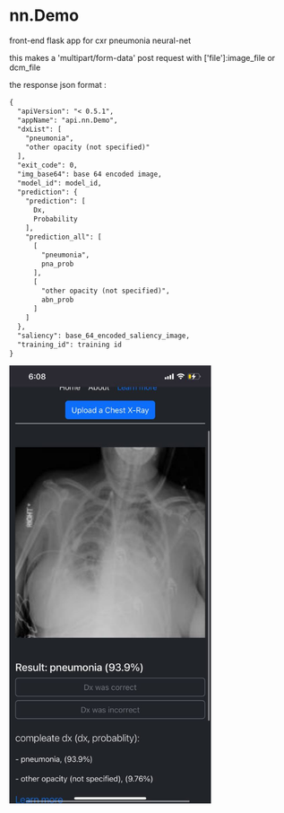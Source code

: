 # nn.Demo
front-end flask app for cxr pneumonia neural-net

this makes a 'multipart/form-data' post request with ['file']:image_file or dcm_file

the response json format : 
```
{
  "apiVersion": "< 0.5.1", 
  "appName": "api.nn.Demo", 
  "dxList": [
    "pneumonia", 
    "other opacity (not specified)"
  ], 
  "exit_code": 0, 
  "img_base64": base 64 encoded image,
  "model_id": model_id, 
  "prediction": {
    "prediction": [
      Dx, 
      Probability
    ], 
    "prediction_all": [
      [
        "pneumonia", 
        pna_prob
      ], 
      [
        "other opacity (not specified)", 
        abn_prob
      ]
    ]
  }, 
  "saliency": base_64_encoded_saliency_image, 
  "training_id": training id
}
```

<!-- ![demo screenshot](static_files/screenshot%20demo%200.jpg) -->
<img src="static_files/screenshot%20demo%200.jpg" alt="demo screenshot" width="360"/>
